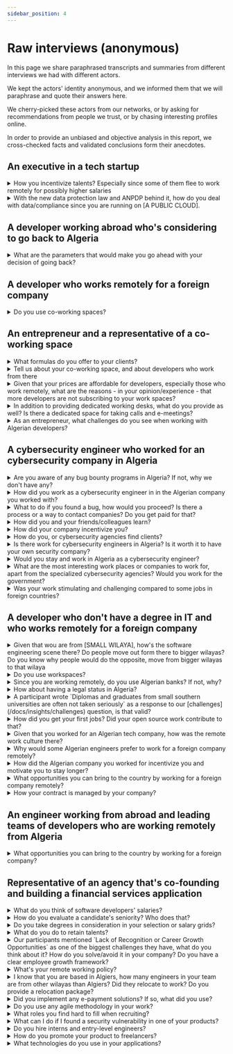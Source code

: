 ```yaml
---
sidebar_position: 4
---
```


# Raw interviews (anonymous)

In this page we share paraphrased transcripts and summaries from different interviews we had with different actors.

We kept the actors' identity anonymous, and we informed them that we will paraphrase and quote their answers here.

We cherry-picked these actors from our networks, or by asking for recommendations from people we trust, or by chasing interesting profiles online.

In order to provide an unbiased and objective analysis in this report, we cross-checked facts and validated conclusions form their anecdotes.

## An executive in a tech startup 

<details>
    <summary>
    How you incentivize talents? Especially since some of them flee to work remotely for possibly higher salaries 
    </summary>

    - It is definitely hard to compete with salaries that remote working offer, if you have a startup in Algeria your revenues are in Algerian dinars, you can't match salaries developers can get with remote working positions (especially that they're in foreign currencies with high exchange rates).

    However, to retain talents we increased salaries, and we provide more perks for our developers such as credits to use some VTC services, business SIM cards, career growth and promotion programs, and we offer exceptional *gifts* for our loyal employees.

    We can't really compare salaries to what developers can get from remote working, those who work remotely generally don't pay taxes, and CNAS/CASNOS.
  
</details>

<details>
    <summary>
    With the new data protection law and ANPDP behind it, how do you deal with data/compliance since you are running on [A PUBLIC CLOUD].
    </summary>

    We are aware of the law, and we work with our lawyers to clarify it. We know that there is a process and a document to apply for if you want to move your data to the cloud.
</details>

## A developer working abroad who's considering to go back to Algeria

<details>
    <summary>
    What are the parameters that would make you go ahead with your decision of going back?
    </summary>

    - I want to have a remote job, or a decent business in Algeria. I don't want to have a regular job in Algeria, but have my own business there.
    - I have to have a citizenship, or a permanent settlement permit from the country where I currently live in. Then I will be able to go back in Algeria while still having the freedom of movement, I want to travel for whatever reason I want, anytime I want, and my Algerian passport is not enough.

    But what I'm more concerned about is:

    - My job security here [in the foreign country], labor laws and the economic situation provide a safe and a stable work environment.
    - Algerian laws and bureaucracy and banking systems are unclear, and navigating through them is more challenging with the lack of professionalism of some individuals, if you want to submit a certain application you might be stopped by a random agent stating that this law doesn't exist, or we still didn't receive a notice stating that this law is applicable.
</details>

## A developer who works remotely for a foreign company

<details>
<summary>Do you use co-working spaces?</summary>

No, I prefer to work from home. I don't find working from co-working spaces productive because:

- It's not always quite.
- We had a lot of internet issues, we needed to bring our own 4G modems.
- Commuting might be a challenge, by car we get stuck in traffic.
- It's easier for me to just wake up and start working as early as possible.

However, pricing is not an issue.
</details>

## An entrepreneur and a representative of a co-working space

<details>
<summary>What formulas do you offer to your clients?</summary>

- Renting a desk per day
- A "desk" monthly subscription,
- A "dedicated desk" monthly subscription
- Private office.

Meeting rooms can be booked separately (each membership has its limits).
</details>

<details>
<summary>Tell us about your co-working space, and about developers who work from there</summary>

- We can host up to 30 members in our space. 
- We have [less than 10 developers] working remotely from our office.
- All of our current members work remotely for foreign companies
</details>


<details>
<summary>Given that your prices are affordable for developers, especially those who work remotely, what are the reasons - in your opinion/experience - that more developers are not subscribing to your work spaces?</summary>

- We think that developers do not like to "break their flow", they like to work from their comfort-zones, their homes.
- We think that some developers might be introverts, and don't want to socialize.
</details>

<details>
<summary>In addition to providing dedicated working desks, what do you provide as well? Is there a dedicated space for taking calls and e-meetings?</summary>

Renting desks might not be a very profitable, therefor we offer more services in parallel:

- We organize events and meetups.
- We provide domiciliation services for startups and companies.
- We also run a startups acceleration program.

</details>
<details>

<summary>As an entrepreneur, what challenges do you see when working with Algerian developers?</summary>

- It is hard to evaluate skills and match them with salaries, some developers *"act spoiled"*, they ask for high salaries and they often under-deliver.
- It is very challenging to create a professional specification document (cachier de charges) and to make sure that it's being followed and respected by developers.
- Billing and invoicing are also an issue.
- We have problems with our culture, we lack professionalism in interactions between entrepreneurs/businesses and developers.
</details> 


## A cybersecurity engineer who worked for an cybersecurity company in Algeria

<details>
<summary>Are you aware of any bug bounty programs in Algeria? If not, why we don't have any?</summary>

As far as I know, there are no bug bounty programs in Algeria, such programs require strategic and financial planning and that comes with maturity.

As there are no bug bounty programs, security enthusiasts are not allowed to pentest and scan applications without authorizations and contracts.

To have bug bounty programs, companies have to plan and communicate this, they have to have a good engineering and security culture, then they have to allocate budgets and the right people to manage these programs and to confirm findings before they reward researchers.
</details>

<details>
<summary>How did you work as a cybersecurity engineer in in the Algerian company you worked with?</summary>

My company provides security consulting services, as an engineer I was assigned to projects and missions at clients' sites to either person pentesting, or to work on incident response for detecting and responding to cyberthreats, security breaches or cyberattacks.

We also provided adversary emulation (adversary simulation or threat emulation) tests and services for clients. The company also provides other security-related services such as governance, the deployment, and integration with security and protection solutions.
</details>

<details>
<summary>What to do if you found a bug, how would you proceed? Is there a process or a way to contact companies? Do you get paid for that?</summary>

This has three cases:

- If you are working as a contractor, or you are paid to perform a penetrating: Then you just need to document your findings and your recommendations to your client.
- If you are an external party, and you found a bug accidentally, for example it was too obvious or you can clearly see that they're using a vulnerable version of a certain technology: Then you can "try" to contact them, you may try reaching out to them by email or through their public communication channels, or do the most realistic approach: Find a connection, or someone who knows someone so you can report it unofficially.

  Since companies don't have any bug bounty programs, they can't just pay you for this, not in an "official" way at least. Sometimes a "Thank you" is the best/only thing you can get from them.

- If you an external party, and you are not authorized to run a pentest or to scan their products, you may get into serious problems, at best you may get a call from the police, and at worst you can get into the court, or even worse if things gets to the National Defense Ministry (MDN).

</details>

<details>
<summary>How did you and your friends/colleagues learn?</summary>

We got the basics of computer science (operating systems, networking, algorithms, etc) from our formal education, in college we learned how to be methodic which is crucial in our jobs as cybersecurity engineers. We also learned basics of security but the classes there were very basic.

We learned most of the things by ourselves from online courses and from the many events our students group organized, our students group used to organize events, workshops and CTF competitions. We participated in teams to global competitions, and we hosted our own CTF games and invited other students to come and play.

I also learned a lot from my job, from the challenges I faced and from the trainings my company offered and from preparing to pass certificates.
</details>

<details>
<summary>How did your company incentivize you?</summary>

They paid a very good salary compared to the job market, they also offered bonuses for on-site assignments we used to do.

Our transportation to client sites was covered, the company paid for our VTC services and that was really important especially that public transport is one of the pain points in my city.

When possible, for example when we finish our pentesting and we are on the documentation phase, we were allowed to work remotely which was important for me.

High-performing engineers were always rewarded with promotions and bonuses. If someone performing well and going above and beyond, they can even offer to renegotiate their salary and promote them.

If I want to work again for an Algerian company, I would chose this company again.
</details>

<details>
<summary>How do you, or cybersecurity agencies find clients?</summary>

We get assigned to projects, the projects are obtained through connections, or through open tenders (appel d'offres) by companies.

Sometimes companies reach out to us to perform incident responses after they have been attacked or have a data breach.
</details>

<details>
<summary>Is there work for cybersecurity engineers in Algeria? Is it worth it to have your own security company?</summary>

There are many companies already operating in Algeria, there are clients, and some companies hire internal security teams or engineers.

However, with a less mature culture when it comes to security, we don't have that high of a demand on security until something goes wrong, when companies gets attacked there when they'd hire us to do incident response operations.

Many engineers prefer to work remotely for foreign companies for a much higher salary in foreign currencies.

</details>


<details>
<summary>Would you stay and work in Algeria as a cybersecurity engineer?</summary>

For me, I have chosen not to stay. In Algeria you can't grow financially with your salary, achieving financial milestones (buying a house, getting a car, etc) may take a lot of time.

Me and many of my friends left the country to work, and some left to continue their studies.

If I stayed in Algeria, I'd do as many of my friends are doing:

- Working full-time remotely for a foreign company and getting paid in foreign currencies.
- Working as developers or getting any job, and take cybersecurity gigs (freelance) online, and do bug bounties hunting.
</details>

<details>
<summary>What are the most interesting work places or companies to work for, apart from the specialized cybersecurity agencies? Would you work for the government?</summary>

No I would not work for the government for many reasons, especially because of the very low salary and for the work environment and the culture.

I would work  the foreign companies that are based in Algeria (multinationals), banks or big telecommunication companies, these are a little bit better and have a better environment and a more established culture.

Foreign companies often have to comply with global standards set by their higher management in other countries which sets very high standards, for example [A COMPANY]'s cybersecurity strategy, and approved tools and software is decided from a higher council in the company's CTO/CISO departments in [COMPANY'S COUNTRY], and us in Algeria we have to adhere to their standards and apply their recommendations.

Some with good work environment provide training materials, for example banks have training budgets, sometimes they even sponsor their engineers to pass certificates.
</details>


<details>
<summary>Was your work stimulating and challenging compared to some jobs in foreign countries?</summary>

Yes, some missions were (technically) challenging, and they were interesting.

In [A FOREIGN COUNTRY] for example, when we want to perform pentesting we have a lot of planning and requirements gathering, and if we are missing a requirement we tend to waste a lot of time requesting things from different parties. In Algeria, some things are a little bit agile/fluid, you can just ask someone to do something and they could do it immediately, with a looser process we had more freedom to do our job in Algeria.
</details>

## A developer who don't have a degree in IT and who works remotely for a foreign company

<details>
<summary>Given that wou are from [SMALL WILAYA], how's the software engineering scene there? Do people move out form there to bigger wilayas? Do you know why people would do the opposite, move from bigger wilayas to that wilaya</summary>

Software engineers here either move to [THE NEAREST BIG WILAYA], or to Algiers where they'd have more chances and opportunities. Others build applications for local businesses. And -of course- some of us work remotely for foreign companies.

For the third question (Why people move from bigger wilayas to that wilaya?), I myself worked and lived in Algiers, when I found a remote job, I moved back to [SMALL WILAYA] as the costs of living a way lower here, I could save a lot of money here.
</details>

<details>
<summary>Do you use workspaces?</summary>

No there no coworking spaces in my wilaya. But I wouldn't use them, co-working spaces are usually not a place where I can be productive, they're places for events, people are there for networking and chatting which makes them very noisy and counterproductive.
</details>

<details>
<summary>Since you are working remotely, do you use Algerian banks? If not, why?</summary>

I don't use any local banks, I use [AN ONLINE BANK] and wire the money to some contacts.

That's easier for me than relying on our banks here, and it gives me better rates.
</details>

<details>
<summary>How about having a legal status in Algeria?</summary>

I don't really care about that, I prefer saving more money and paying doctors and for medicines if I need them, than to pay for social services funds. My savings will also be my retirement funds.

I don't see why should I have the new auto-entrepreneur card, it's a way to only make me pay taxes.
</details>

<details>
<summary>A participant wrote `Diplomas and graduates from small southern universities are often not taken seriously` as a response to our [challenges](/docs/insights/challenges) question, is that valid?</summary>

Yes and no.

In our jobs, skills are more important than degrees. One just need to prove their skills and apply, degrees and where they're from don't really matter.

I was getting paid better than graduates from ESI, I was their mentor there.
</details>

<details>
<summary>How did you get your first jobs? Did your open source work contribute to that?</summary>

Definitely, open source helped me get many clients for me freelance work, and it helped me noticed and got me some job offers.

With my CV, previous experiences, and my open source work, I could get more interesting opportunities.

Open source also taught me a lot, I learned a lot from it.
</details>

<details>
<summary>Given that you worked for an Algerian tech company, how was the remote work culture there?</summary>

During COVID time, we moved to a remote work setup, and after that the company was open for a culture shift, as we were still productive when working from home, they even downsized their offices and adjusted to a hybrid/remote work setup.
</details>

<details>
<summary>Why would some Algerian engineers prefer to work for a foreign company remotely?</summary>

Money.

And because some Algeria clients/companies look down at IT and IT people, while foreigners see its important and then they value our talents more.
</details>

<details>
<summary>How did the Algerian company you worked for incentivize you and motivate you to stay longer?</summary>

The provided a relocation package, they rented an apartment for their developers who came from outside the wilaya.

They also do some internal events which were really nice where employees get together around food or offsites...

If someone wants to leave the company they'd try to keep them and present counter offers, unless the person is leaving to work remotely for a foreign company, then they know they can't match their new salary.
</details>

<details>
<summary>What opportunities you can bring to the country by working for a foreign company remotely?</summary>

I can bring new digital products my company is providing, I can talk to my management so they consider extending to Algeria, but I feel we are not ready as a country.

Our population is not educated in terms of technology, people pay money to travel agencies so they book them tickets instead of just going online and booking them with their Eddahabia card.
</details>

<details>
<summary>How your contract is managed by your company?</summary>

I just had to sign it online, and it was accepted by the company.

We work on trust basis, I deliver what I'm supposed to do and they pay me on time.

My contract was even accepted by my online bank when I needed to justify my income.
</details>

## An engineer working from abroad and leading teams of developers who are working remotely from Algeria

<details>
<summary>What opportunities you can bring to the country by working for a foreign company?</summary>

We tried to extend our business in Algeria once. My CEO visited the country, and they found a lot of business opportunities and many potential clients, they said that the Algerian market is a virgin market.

We pulled back from trying to enter the Algerian market as we always stumbled upon people in different administrations who simply replied with "No" or "That's forbidden", we pushed back and we asked which law said it's forbidden... We never had a response for that.

The unclear laws and the lack of legal awareness from different employees in administrations were some the reasons that made my CEO give up on the Algerian market.

One of my teams who work from Algeria has some of the best engineers who works on the software we deploy on drones for our missions, unfortunately we cannot ship them drone so they can deploy their software directly and have a more efficient development and deployment pipeline.
</details>

## Representative of an agency that's co-founding and building a financial services application

<details>
<summary>What do you think of software developers' salaries?</summary>

Software developers salaries are higher than average salaries in Algeria, there's a high demand and competition on hiring engineers with the raise of tech startups and digital products.

If you notice from your data, younger engineers have higher salaries because there's a demand on the new technologies and skills they bring. Older engineers (in the 40s) with longer years of experience and who are not not be paid the "high" amount your survey shows are mostly engineers who work in the public sector or "classical" companies. These engineers are mostly "old school" and they might not bring the skills, or know the tech stacks our clients need.
</details>

<details>
<summary>How do you evaluate a candidate's seniority? Who does that?</summary>

We don't believe in years of experience, we evaluate a person's experience and previous projects.

A candidate can be a senior in our company if the prove that they worked on multiple/complex projects, and who can demonstrate their skills in our interviews.

Previously, some companies rely on old-fashioned recruitment styles where HR persons with no technical expertise hire candidates, there they used to look at years of experience.

But now we work with a recruitment agencies that has a team of engineers who can assess candidates. Some agencies use platforms like [TestGorilla](https://www.testgorilla.com/) to assess candidates.

Recruitment processes now include engineers, and the managers/executives in small startups. In our case our other co-founder is an engineer so they interviewed the first engineers who joined the team, when they were hands-on coding and handling the tech.
</details>

<details>
<summary>Do you take degrees in consideration in your selection or salary grids?</summary>

No we don't, we assess skills and propose market salaries based on the candidate's skills.

We even hired interns and promoted them to higher levels.
</details>

<details>
<summary>What do you do to retain talents?</summary>

We provide a great working environment with exciting projects, we have projects with Algerian clients (like [THE COMPANY PROVIDING FINANCIAL SERVICES]) and we also have projects with foreign clients.

We have high work standards and we encourage knowledge sharing, our employees get to work on real projects and learn from each other to deliver high quality projects.

We encourage our employees excellence, if an engineer is productive and does a good job, we renegotiate their salaries and we promote them, we had an engineer who went from an intern to a team lead, to a CTO in a 4 years span.

We also have flexible working hours when it's possible, if the engineer doesn't have any dependencies on meetings with clients or working with other people, they can work anytime they want as long as they deliver.
</details>



<details>
<summary>Our participants mentioned `Lack of Recognition or Career Growth Opportunities` as one of the biggest challenges they have, what do you think about it? How do you solve/avoid it in your company? Do you have a clear employee growth framework?</summary>

No we don't have a growth plan or a framework. But we have a statement in our employment contracts that we can review compensation packages based on employees performance. We review contracts and increase salaries and/or promote to higher roles for our high-performing engineers.

We have a fast promotion track, we promoted [AN EMPLOYEE NAME] for example from being an intern to being a manager of a team, we also promoted [AN EX-JUNIOR DESIGNER] to be the head of our [COMMUNICATION-RELATED] team in just under 4 years.
</details>

<details>
<summary>What's your remote working policy?</summary>

It depends on the project and the client, as well as the role and responsibilities.

If you work on a client-facing project you might need to be in the office and meet the clients and talk to them. A CTO or a team lead must be in the office sometimes to manage their teams and handle some meetings with stakeholders.

Juniors also have to be in the office since it's easier for the onboarding and for establishing a good company culture, and to better integrate with the team.

Our company works a lot on the culture, and encourages knowledge sharing, that can be easier and more efficient when all people are working in the same office.

However, -as I said- we provide a flexible working hours possibility, so we make exceptions when it's possible.
</details>

<details>
<summary>I know that you are based in Algiers, how many engineers in your team are from other wilayas than Algiers? Did they relocate to work? Do you provide a relocation package?</summary>

We are all from different wilayas, none of us is from Algiers, we all moved here for work.

> *[For the relocation package, the interviewee presented a vague answer, I understood from it that the company does not provide a relocation package (yet). Employees help each other relocating and finding apartments]*
</details>

<details>
<summary>Did you implement any e-payment solutions? If so, what did you use?</summary>

We still didn't implement any e-payment in our solutions, right now [THE COMPANY PROVIDING FINANCIAL SERVICES] only use Baridimob and ask customers to wire their subscription fees to our company account.

We looked at SATIM solution and it seems to take a lot of time to onboard, and we did not consider any third-party services like Chargily and Guidini or Slickpay because the law on e-payments is not yet clear, and we cannot risk dealing with these services.
</details>

<details>
<summary>Do you use any agile methodology in your work?</summary>

No we don't use Agile methodologies, our work style depends on the client and company culture. Some clients request last-minute changes and updates and we can't fit the Algerian mindset into any of the agile frameworks we know.

Some roles are also hard to find like product owners and product managers which makes handling software product delivery harder.

We are *agile* but we don't use **A**gile.
</details>

<details>
<summary>What roles you find hard to fill when recruiting?</summary>

- QA Engineers
- UX Engineers
- Product Owners and Product managers, we have to educate engineers on product management, or to educate business people on dealing with software and tech to fill that gap.

Also it's hard to find good full-stack web developers, everyone say they are but they are either good at front-end technologies or the lean more toward the backend they're bad at the front-end.
</details>

<details id="can-pay-bounties">
<summary>What can I do if I found a security vulnerability in one of your products?</summary>

All of our products have a "contact us" section, please contact us by phone or email and report the bug, we ask people to do it all the time.

We can even reward/pay those who report critical vulnerabilities.

When we launched [THE COMPANY PROVIDING FINANCIAL SERVICES], we were asking people to attack us, to test the application and to report any security issues. We wanted to sell our customers a robust and a compliant software.
</details>

<details>
<summary>Do you hire interns and entry-level engineers?</summary>

Yes we hire interns, and we retain them and promote them if they prove their skills.

We also hire entry-level engineers, they just have to prove their skills in interviews and by showcasing their previous projects.
</details>

<details>
<summary>How do you promote your product to freelancers?</summary>

We have a special pricing plan for people with auto-entrepreneur card, we also provide free onboardings, trainings and consulting for our customers.
</details>

<details>
<summary>What technologies do you use in your applications?</summary>

We use Laravel, Vue.js, Node.js and Electron for Desktop applications. We may also use different technologies in different products, our engineers are free to pick whatever technology they find useful to do the job.
</details>

<!-- 
<details>
<summary>
</summary>
</details> -->
